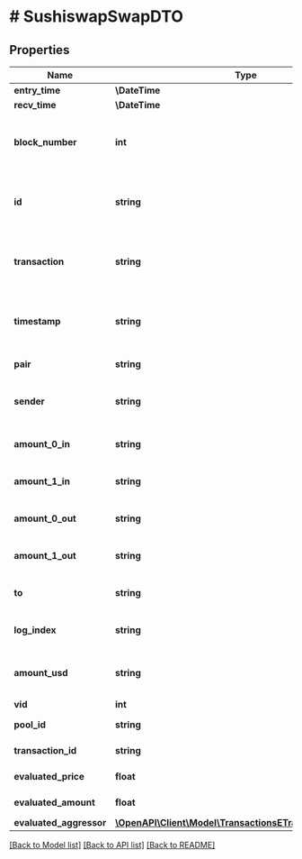 # # SushiswapSwapDTO

## Properties

Name | Type | Description | Notes
------------ | ------------- | ------------- | -------------
**entry_time** | **\DateTime** |  | [optional]
**recv_time** | **\DateTime** |  | [optional]
**block_number** | **int** | Number of block in which entity was recorded. | [optional]
**id** | **string** | Transaction hash plus index in Transaction swap array. | [optional]
**transaction** | **string** | Reference to transaction swap was included in. | [optional]
**timestamp** | **string** | Timestamp of swap, used for sorted lookups. | [optional]
**pair** | **string** | Reference to pair. | [optional]
**sender** | **string** | Address that initiated the swap. | [optional]
**amount_0_in** | **string** | Amount of token0 sold. | [optional]
**amount_1_in** | **string** | Amount of token1 sold. | [optional]
**amount_0_out** | **string** | Amount of token0 received. | [optional]
**amount_1_out** | **string** | Amount of token1 received. | [optional]
**to** | **string** | Recipient of output tokens. | [optional]
**log_index** | **string** | Event index within transaction. | [optional]
**amount_usd** | **string** | Derived amount of tokens sold in USD. | [optional]
**vid** | **int** |  | [optional]
**pool_id** | **string** |  | [optional] [readonly]
**transaction_id** | **string** |  | [optional] [readonly]
**evaluated_price** | **float** |  | [optional] [readonly]
**evaluated_amount** | **float** |  | [optional] [readonly]
**evaluated_aggressor** | [**\OpenAPI\Client\Model\TransactionsETradeAggressiveSide**](TransactionsETradeAggressiveSide.md) |  | [optional]

[[Back to Model list]](../../README.md#models) [[Back to API list]](../../README.md#endpoints) [[Back to README]](../../README.md)
